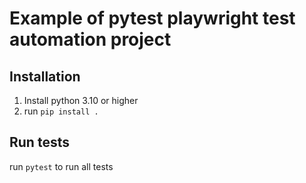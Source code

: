 # Example of pytest playwright test automation project

## Installation
1. Install python 3.10 or higher
2. run `pip install .`

## Run tests
run `pytest` to run all tests